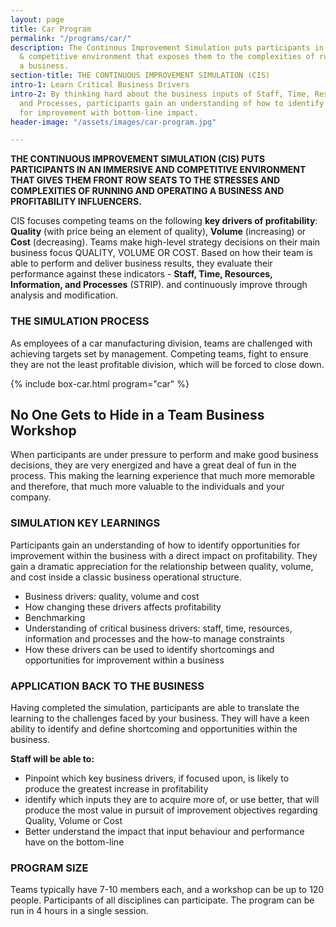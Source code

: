 ```yaml
---
layout: page
title: Car Program
permalink: "/programs/car/"
description: The Continous Improvement Simulation puts participants in an immersive
  & competitive environment that exposes them to the complexities of running & operating
  a business.
section-title: THE CONTINUOUS IMPROVEMENT SIMULATION (CIS)
intro-1: Learn Critical Business Drivers
intro-2: By thinking hard about the business inputs of Staff, Time, Resources, Information
  and Processes, participants gain an understanding of how to identify opportunities
  for improvement with bottom-line impact.
header-image: "/assets/images/car-program.jpg"

---
```

**THE CONTINUOUS IMPROVEMENT SIMULATION (CIS) PUTS PARTICIPANTS IN AN IMMERSIVE AND COMPETITIVE ENVIRONMENT THAT GIVES THEM FRONT ROW SEATS TO THE STRESSES AND COMPLEXITIES OF RUNNING AND OPERATING A BUSINESS AND PROFITABILITY INFLUENCERS.**

CIS focuses competing teams on the following **key drivers of profitability**: **Quality** (with price being an element of quality), **Volume** (increasing) or **Cost** (decreasing). Teams make high-level strategy decisions on their main business focus QUALITY, VOLUME OR COST.  Based on how their team is able to perform and deliver business results, they evaluate their performance against these indicators - **Staff, Time, Resources, Information, and Processes** (STRIP). and continuously improve through analysis and modification.

### **THE SIMULATION PROCESS**

As employees of a car manufacturing division, teams are challenged with achieving targets set by management.  Competing teams, fight to ensure they are not the least profitable division, which will be forced to close down.

<!-- CAR Program Process Stages (edit in 'Data/box-car.yml') -->
{% include box-car.html program="car" %}

## No One Gets to Hide in a Team Business Workshop

When participants are under pressure to perform and make good business decisions, they are very energized and have a great deal of fun in the process. This making the learning experience that much more memorable and therefore, that much more valuable to the individuals and your company.

### SIMULATION KEY LEARNINGS

Participants gain an understanding of how to identify opportunities for improvement within the business with a direct impact on profitability. They gain a dramatic appreciation for the relationship between quality, volume, and cost inside a classic business operational structure.

* Business drivers: quality, volume and cost
* How changing these drivers affects profitability
* Benchmarking
* Understanding of critical business drivers: staff, time, resources, information and processes and the how-to manage constraints
* How these drivers can be used to identify shortcomings and opportunities for improvement within a business

### APPLICATION BACK TO THE BUSINESS

Having completed the simulation, participants are able to translate the learning to the challenges faced by your business.  They will have a keen ability to identify and define shortcoming and opportunities within the business.

**Staff will be able to:**

* Pinpoint which key business drivers, if focused upon, is likely to produce the greatest increase in profitability
* identify which inputs they are to acquire more of, or use better, that will produce the most value in pursuit of improvement objectives regarding Quality, Volume or Cost
* Better understand the impact that input behaviour and performance have on the bottom-line

### PROGRAM SIZE

Teams typically have 7-10 members each, and a workshop can be up to 120 people. Participants of all disciplines can participate. The program can be run in 4 hours in a single session.